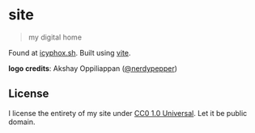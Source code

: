 # site
> my digital home


Found at [icyphox.sh](https://icyphox.sh). Built using [vite](https://github.com/icyphox/vite).

**logo credits**: Akshay Oppiliappan ([@nerdypepper](https://github.com/nerdypepper))

## License

I license the entirety of my site under [CC0 1.0 Universal](https://creativecommons.org/publicdomain/zero/1.0/). Let it be public domain.
